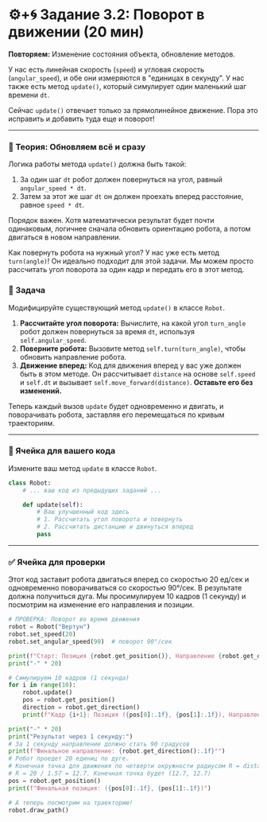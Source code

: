 # ⚙️+🌀 Задание 3.2: Поворот в движении (20 мин)

**Повторяем:** Изменение состояния объекта, обновление методов.

У нас есть линейная скорость (`speed`) и угловая скорость (`angular_speed`), и обе они измеряются в "единицах в секунду". У нас также есть метод `update()`, который симулирует один маленький шаг времени `dt`.

Сейчас `update()` отвечает только за прямолинейное движение. Пора это исправить и добавить туда еще и поворот!

---

### 🧠 Теория: Обновляем всё и сразу

Логика работы метода `update()` должна быть такой:
1.  За один шаг `dt` робот должен повернуться на угол, равный `angular_speed * dt`.
2.  Затем за этот же шаг `dt` он должен проехать вперед расстояние, равное `speed * dt`.

Порядок важен. Хотя математически результат будет почти одинаковым, логичнее сначала обновить ориентацию робота, а потом двигаться в новом направлении.

Как повернуть робота на нужный угол? У нас уже есть метод `turn(angle)`! Он идеально подходит для этой задачи. Мы можем просто рассчитать угол поворота за один кадр и передать его в этот метод.

### 📝 Задача

Модифицируйте существующий метод `update()` в классе `Robot`.
1.  **Рассчитайте угол поворота:** Вычислите, на какой угол `turn_angle` робот должен повернуться за время `dt`, используя `self.angular_speed`.
2.  **Поверните робота:** Вызовите метод `self.turn(turn_angle)`, чтобы обновить направление робота.
3.  **Движение вперед:** Код для движения вперед у вас уже должен быть в этом методе. Он рассчитывает `distance` на основе `self.speed` и `self.dt` и вызывает `self.move_forward(distance)`. **Оставьте его без изменений.**

Теперь каждый вызов `update` будет одновременно и двигать, и поворачивать робота, заставляя его перемещаться по кривым траекториям.

---

### 🚀 Ячейка для вашего кода

Измените ваш метод `update` в классе `Robot`.

```python
class Robot:
    # ... ваш код из предыдущих заданий ...

    def update(self):
        # Ваш улучшенный код здесь
        # 1. Рассчитать угол поворота и повернуть
        # 2. Рассчитать дистанцию и двинуться вперед
        pass
```

---

### ✅ Ячейка для проверки

Этот код заставит робота двигаться вперед со скоростью 20 ед/сек и одновременно поворачиваться со скоростью 90°/сек. В результате должна получиться дуга. Мы просимулируем 10 кадров (1 секунду) и посмотрим на изменение его направления и позиции.

```python
# ПРОВЕРКА: Поворот во время движения
robot = Robot("Вертун")
robot.set_speed(20)
robot.set_angular_speed(90)  # поворот 90°/сек

print(f"Старт: Позиция {robot.get_position()}, Направление {robot.get_direction()}°")
print("-" * 20)

# Симулируем 10 кадров (1 секунда)
for i in range(10):
    robot.update()
    pos = robot.get_position()
    direction = robot.get_direction()
    print(f"Кадр {i+1}: Позиция ({pos[0]:.1f}, {pos[1]:.1f}), Направление {direction:.1f}°")

print("-" * 20)
print("Результат через 1 секунду:")
# За 1 секунду направление должно стать 90 градусов
print(f"Финальное направление: {robot.get_direction():.1f}°") 
# Робот проедет 20 единиц по дуге. 
# Конечная точка для движения по четверти окружности радиусом R = distance / (pi/2)
# R = 20 / 1.57 = 12.7. Конечная точка будет (12.7, 12.7)
pos = robot.get_position()
print(f"Финальная позиция: ({pos[0]:.1f}, {pos[1]:.1f})")

# А теперь посмотрим на траекторию!
robot.draw_path()
```


